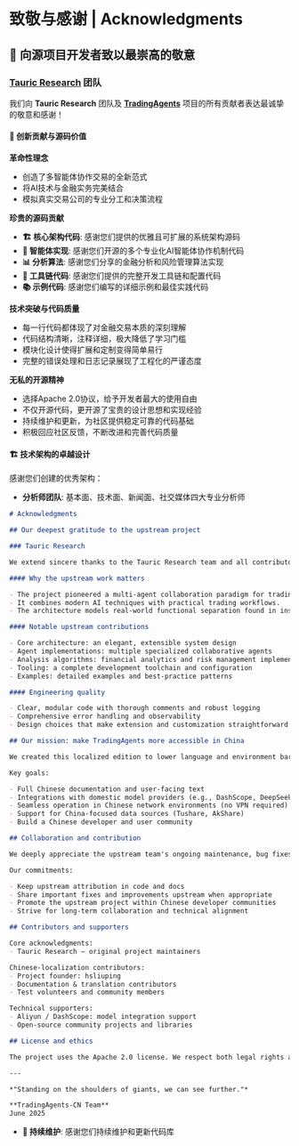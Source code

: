 # 致敬与感谢 | Acknowledgments

## 🌟 向源项目开发者致以最崇高的敬意

### [Tauric Research](https://github.com/TauricResearch) 团队

我们向 **Tauric Research** 团队及 **[TradingAgents](https://github.com/TauricResearch/TradingAgents)** 项目的所有贡献者表达最诚挚的敬意和感谢！

#### 🎯 创新贡献与源码价值

**革命性理念**
- 创造了多智能体协作交易的全新范式
- 将AI技术与金融实务完美结合
- 模拟真实交易公司的专业分工和决策流程

**珍贵的源码贡献**
- **🏗️ 核心架构代码**: 感谢您们提供的优雅且可扩展的系统架构源码
- **🤖 智能体实现**: 感谢您们开源的多个专业化AI智能体协作机制代码
- **📊 分析算法**: 感谢您们分享的金融分析和风险管理算法实现
- **🔧 工具链代码**: 感谢您们提供的完整开发工具链和配置代码
- **📚 示例代码**: 感谢您们编写的详细示例和最佳实践代码

**技术突破与代码质量**
- 每一行代码都体现了对金融交易本质的深刻理解
- 代码结构清晰，注释详细，极大降低了学习门槛
- 模块化设计使得扩展和定制变得简单易行
- 完整的错误处理和日志记录展现了工程化的严谨态度

**无私的开源精神**
- 选择Apache 2.0协议，给予开发者最大的使用自由
- 不仅开源代码，更开源了宝贵的设计思想和实现经验
- 持续维护和更新，为社区提供稳定可靠的代码基础
- 积极回应社区反馈，不断改进和完善代码质量

#### 🏗️ 技术架构的卓越设计

感谢您们创建的优秀架构：

- **分析师团队**: 基本面、技术面、新闻面、社交媒体四大专业分析师
```markdown
# Acknowledgments

## Our deepest gratitude to the upstream project

### Tauric Research

We extend sincere thanks to the Tauric Research team and all contributors to the original TradingAgents project (https://github.com/TauricResearch/TradingAgents).

#### Why the upstream work matters

- The project pioneered a multi-agent collaboration paradigm for trading systems.
- It combines modern AI techniques with practical trading workflows.
- The architecture models real-world functional separation found in institutional trading/research teams.

#### Notable upstream contributions

- Core architecture: an elegant, extensible system design
- Agent implementations: multiple specialized collaborative agents
- Analysis algorithms: financial analytics and risk management implementations
- Tooling: a complete development toolchain and configuration
- Examples: detailed examples and best-practice patterns

#### Engineering quality

- Clear, modular code with thorough comments and robust logging
- Comprehensive error handling and observability
- Design choices that make extension and customization straightforward

## Our mission: make TradingAgents more accessible in China

We created this localized edition to lower language and environment barriers for Chinese users, while keeping close alignment with upstream design principles.

Key goals:

- Full Chinese documentation and user-facing text
- Integrations with domestic model providers (e.g., DashScope, DeepSeek)
- Seamless operation in Chinese network environments (no VPN required)
- Support for China-focused data sources (Tushare, AkShare)
- Build a Chinese developer and user community

## Collaboration and contribution

We deeply appreciate the upstream team's ongoing maintenance, bug fixes, feature work, and documentation. The project’s Apache-2.0 license permits our use, but we feel a moral obligation to acknowledge the effort, share improvements, and contribute back when possible.

Our commitments:

- Keep upstream attribution in code and docs
- Share important fixes and improvements upstream when appropriate
- Promote the upstream project within Chinese developer communities
- Strive for long-term collaboration and technical alignment

## Contributors and supporters

Core acknowledgments:
- Tauric Research — original project maintainers

Chinese-localization contributors:
- Project founder: hsliuping
- Documentation & translation contributors
- Test volunteers and community members

Technical supporters:
- Aliyun / DashScope: model integration support
- Open-source community projects and libraries

## License and ethics

The project uses the Apache 2.0 license. We respect both legal rights and the ethical duty to acknowledge upstream authors and to give back to the community.

---

*"Standing on the shoulders of giants, we can see further."*

**TradingAgents-CN Team**
June 2025

```
- **🔄 持续维护**: 感谢您们持续维护和更新代码库
